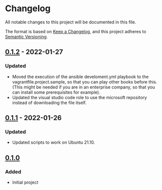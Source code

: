 # Changelog

All notable changes to this project will be documented in this file.

The format is based on [Keep a Changelog](https://keepachangelog.com/en/1.0.0/), and this project adheres to [Semantic Versioning](https://semver.org/spec/v2.0.0.html).

## [0.1.2] - 2022-01-27

### Updated

- Moved the execution of the ansible develoment.yml playbook to the vagrantfile.project.sample, so that you can play other books before this. (This might be needed if you are in an enterprise company, so that you can install some prerequisites for example).
- Updated the visual studio code role to use the microsoft repository instead of downloading the file itself.

## [0.1.1] - 2022-01-26

### Updated

- Updated scripts to work on Ubuntu 21.10.

## [0.1.0]

### Added

- Initial project

[0.1.0]: https://github.com/martijnsips/ubuntu-development-environment?version=GT0.1.0
[0.1.1]: https://github.com/martijnsips/ubuntu-development-environment?version=GT0.1.1
[0.1.2]: https://github.com/martijnsips/ubuntu-development-environment?version=GT0.1.2
